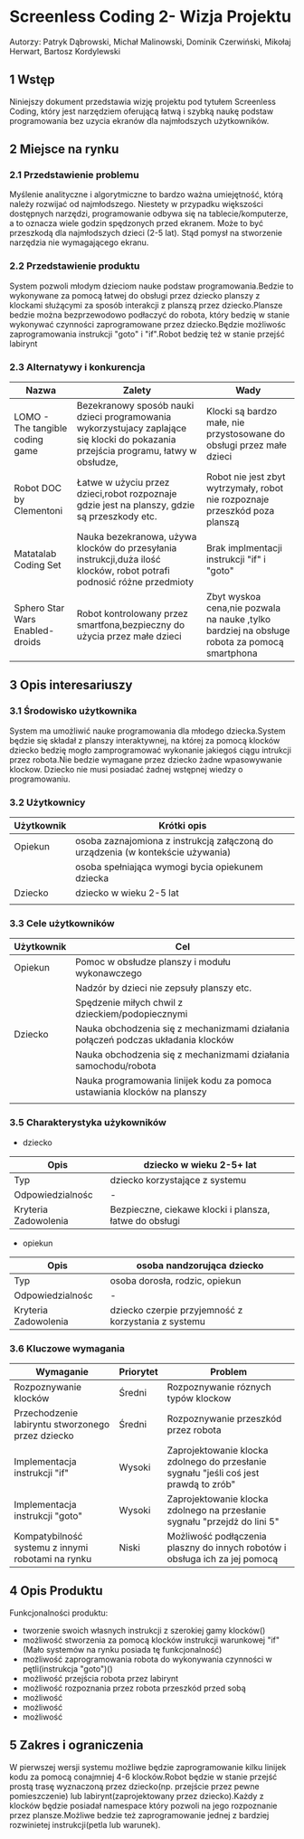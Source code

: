 # Screenless Coding 2- Wizja Projektu

Autorzy:
Patryk Dąbrowski, Michał Malinowski, Dominik Czerwiński, Mikołaj Herwart, Bartosz Kordylewski 

## 1 Wstęp
Niniejszy dokument przedstawia wizję projektu pod tytułem Screenless Coding, który jest narzędziem oferującą łatwą i szybką naukę podstaw programowania bez uzycia ekranów dla najmłodszych użytkowników.

## 2 Miejsce na rynku 

### 2.1 Przedstawienie problemu
Myślenie analityczne i algorytmiczne to bardzo ważna umiejętność, którą
należy rozwijać od najmłodszego. Niestety w przypadku większości
dostępnych narzędzi, programowanie odbywa się na tablecie/komputerze,
a to oznacza wiele godzin spędzonych przed ekranem. Może to być
przeszkodą dla najmłodszych dzieci (2-5 lat). Stąd pomysł na stworzenie
narzędzia nie wymagającego ekranu. 

### 2.2 Przedstawienie produktu
System pozwoli młodym dzieciom nauke podstaw programowania.Bedzie to wykonywane za pomocą łatwej do obsługi przez dziecko planszy z klockami służącymi za sposób interakcji z planszą przez dziecko.Plansze bedzie można bezprzewodowo podłaczyć do robota, który bedzię w stanie wykonywać czynności zaprogramowane przez dziecko.Będzie możliwośc zaprogramowania instrukcji "goto" i "if".Robot bedzię też w stanie przejść labirynt 

### 2.3 Alternatywy i konkurencja

| Nazwa | Zalety | Wady |
|-------|--------|------|
| LOMO - The tangible coding game      |  Bezekranowy sposób nauki dzieci programowania wykorzystujacy zaplające się klocki do pokazania przejścia programu, łatwy w obsłudze,     | Klocki są bardzo małe, nie przystosowane do obsługi przez małe dzieci     |
| Robot DOC by Clementoni | Łatwe w użyciu przez dzieci,robot rozpoznaje gdzie jest na planszy, gdzie są przeszkody etc.| Robot nie jest zbyt wytrzymały, robot nie rozpoznaje przeszkód poza planszą |
| Matatalab Coding Set      | Nauka bezekranowa, używa klocków do przesyłania instrukcji,duża ilość klocków, robot potrafi podnosić różne przedmioty | Brak implmentacji instrukcji "if" i "goto"     |
| Sphero Star Wars Enabled-droids | Robot kontrolowany przez smartfona,bezpieczny do użycia przez małe dzieci  | Zbyt wyskoa cena,nie pozwala na nauke ,tylko bardziej na obsługe robota za pomocą smartphona |

## 3 Opis interesariuszy

### 3.1 Środowisko użytkownika

System ma umożliwić nauke programowania dla młodego dziecka.System będzie się składał z 
planszy interaktywnej, na której za pomocą klocków dziecko bedzię mogło zamprogramować
wykonanie jakiegoś ciągu intrukcji przez robota.Nie bedzie wymagane przez dziecko żadne wpasowywanie klockow.
Dziecko nie musi posiadać żadnej wstępnej wiedzy o programowaniu. 

### 3.2 Użytkownicy

| Użytkownik        | Krótki opis   |
|---------|--------------------------|
| Opiekun | osoba zaznajomiona z instrukcją załączoną do urządzenia (w kontekście używania)    |
|         | osoba spełniająca wymogi bycia opiekunem dziecka                                   |
| Dziecko | dziecko w wieku 2-5 lat  |
|         |                          |

### 3.3 Cele użytkowników

| Użytkownik        | Cel   |
|---------|---|
| Opiekun | Pomoc w obsłudze planszy i modułu wykonawczego    |
|         | Nadzór by dzieci nie zepsuły planszy etc.         |
|         | Spędzenie miłych chwil z dzieckiem/podopiecznymi  |
| Dziecko | Nauka obchodzenia się z mechanizmami działania połączeń podczas układania klocków |
|         | Nauka obchodzenia się z mechanizmami działania samochodu/robota |
|         | Nauka programowania linijek kodu za pomoca ustawiania klocków na planszy |
                                           |
### 3.5 Charakterystyka użykowników
* dziecko

| Opis                 | dziecko w wieku 2-5+ lat  |
|----------------------|---|
| Typ                  | dziecko korzystające z systemu  |
| Odpowiedzialnośc     | - |
| Kryteria Zadowolenia | Bezpieczne, ciekawe klocki i plansza, łatwe do obsługi   |

* opiekun

| Opis                 | osoba nandzorująca dziecko   |
|----------------------|---|
| Typ                  | osoba dorosła, rodzic, opiekun   |
| Odpowiedzialnośc     | - |
| Kryteria Zadowolenia | dziecko czerpie przyjemność z korzystania z systemu    |

### 3.6 Kluczowe wymagania

| Wymaganie                                         | Priorytet | Problem | 
|---------------------------------------------------|----------|---------
| Rozpoznywanie klocków                             | Średni | Rozpoznywanie róznych typów klockow |
| Przechodzenie labiryntu stworzonego przez dziecko | Średni | Rozpoznywanie przeszkód przez robota | 
| Implementacja instrukcji "if"                     | Wysoki | Zaprojektowanie klocka zdolnego do przesłanie sygnału "jeśli coś jest prawdą to zrób" | 
| Implementacja instrukcji "goto"                   | Wysoki | Zaprojektowanie klocka zdolnego na przesłanie sygnału "przejdż do lini 5" | 
| Kompatybilność systemu z innymi robotami na rynku | Niski  | Możliwość podłączenia plaszny do innych robotów i obsługa ich za jej pomocą |

## 4 Opis Produktu
Funkcjonalności produktu:
* tworzenie swoich własnych instrukcji z szerokiej gamy klocków()
* możliwość stworzenia za pomocą klocków instrukcji warunkowej "if"(Mało systemów na rynku posiada tę funkcjonalność)
* możliwość zaprogramowania robota do wykonywania czynności w pętli(instrukcja "goto")()
* możliwość przejścia robota przez labirynt
* możliwość rozpoznania przez robota przeszkód przed sobą
* możliwość
* możliwość
* możliwość

## 5 Zakres i ograniczenia
W pierwszej wersji systemu możliwe będzie zaprogramowanie kilku linijek kodu za pomocą conajmniej 4-6 klocków.Robot będzie w stanie przejść prostą trasę wyznaczoną przez dziecko(np. przejście przez pewne pomieszczenie) lub labirynt(zaprojektowany przez dziecko).Każdy z klocków będzie posiadał namespace który pozwoli na jego rozpoznanie przez plansze.Możliwe bedzie też zaprogramowanie jednej z bardziej rozwinietej instrukcji(petla lub warunek).

